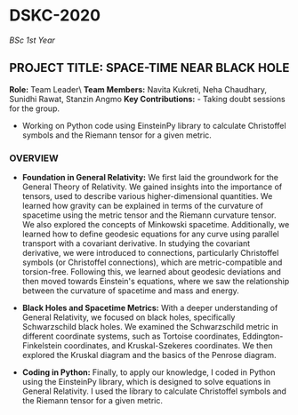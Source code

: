 # DSKC-2020
*BSc 1st Year*
## PROJECT TITLE: SPACE-TIME NEAR BLACK HOLE 

**Role:** Team Leader\\
**Team Members:** Navita Kukreti, Neha Chaudhary, Sunidhi Rawat, Stanzin Angmo
**Key Contributions:** - Taking doubt sessions for the group.
- Working on Python code using EinsteinPy library to calculate Christoffel symbols and the Riemann tensor for a given metric.
  
### OVERVIEW
- **Foundation in General Relativity:** We first laid the groundwork for the General Theory of Relativity. We gained insights into the importance of tensors, used to describe various higher-dimensional quantities. We learned how gravity can be explained in terms of the curvature of spacetime using the metric tensor and the Riemann curvature tensor. We also explored the concepts of Minkowski spacetime. Additionally, we learned how to define geodesic equations for any curve using parallel transport with a covariant derivative. In studying the covariant derivative, we were introduced to connections, particularly Christoffel symbols (or Christoffel connections), which are metric-compatible and torsion-free. Following this, we learned about geodesic deviations and then moved towards Einstein's equations, where we saw the relationship between the curvature of spacetime and mass and energy.

- **Black Holes and Spacetime Metrics:** With a deeper understanding of General Relativity, we focused on black holes, specifically Schwarzschild black holes. We examined the Schwarzschild metric in different coordinate systems, such as Tortoise coordinates, Eddington-Finkelstein coordinates, and Kruskal-Szekeres coordinates. We then explored the Kruskal diagram and the basics of the Penrose diagram.

- **Coding in Python:** Finally, to apply our knowledge, I coded in Python using the EinsteinPy library, which is designed to solve equations in General Relativity. I used the library to calculate Christoffel symbols and the Riemann tensor for a given metric.


